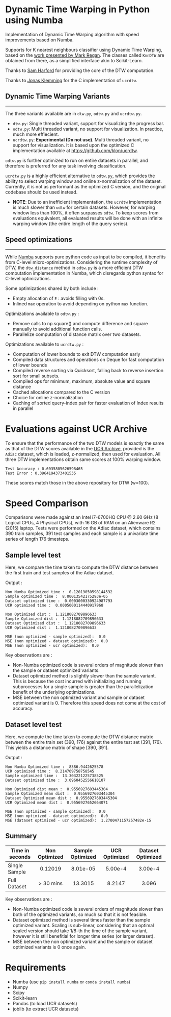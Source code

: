 # Dynamic Time Warping in Python using Numba

Implementation of Dynamic Time Warping algorithm with speed improvements based on Numba.

Supports for K nearest neighbours classifier using Dynamic Time Warping, based on the [work presented by Mark Regan](https://github.com/markdregan/K-Nearest-Neighbors-with-Dynamic-Time-Warping). The classes called `KnnDTW` are obtained from there, as a simplified interface akin to Scikit-Learn.

Thanks to [Sam Harford](https://github.com/sharford5) for providing the core of the DTW computation.

Thanks to [Jonas Klemming](https://github.com/klon) for the C implementation of `ucrdtw`.


## Dynamic Time Warping Variants
-----
The three variants available are in `dtw.py`, `odtw.py` and `ucrdtw.py`.

- `dtw.py`: Single threaded variant, support for visualizing the progress bar.
- `odtw.py`: Multi threaded variant, no support for visualization. In practice, much more effiecient.
- `ucrdtw.py`: **Experimental (Do not use)**. Multi threaded variant, no support for visualization. It is based upon the optimized C implementation available at https://github.com/klon/ucrdtw.

`odtw.py` is further optimized to run on entire datasets in parallel, and therefore is preferred for any task involving classification.

`ucrdtw.py` is a highly efficient alternative to `odtw.py`, which provides the ability to select warping window and online z-normalization of the dataset. Currently, it is not as performant as the optimized C version, and the original codebase should be used instead.

 - **NOTE**: Due to an inefficient implementation, the `ucrdtw` implementation is much slower than `odtw` for certain datasets. However, for warping window less than 100%, it often surpasses `odtw`. To keep scores from evaluations equivalent, all evaluated results will be done with an infinite warping window (the entire length of the query series).

## Speed optimizations
-----
While [Numba](http://numba.pydata.org/) supports pure python code as input to be compiled, it benefits from C-level micro-optimizations. Considering the runtime complexity of DTW, the `dtw_distance` method in `odtw.py` is a more efficient DTW computation implementation in Numba, which disregards python syntax for C-level optimizations.

Some optimizations shared by both include : 

- Empty allocation of `E` : avoids filling with 0s.
- Inlined `max` operation to avoid depending on python `max` function.

Optimizations available to `odtw.py` : 

- Remove calls to np.square() and compute difference and square manually to avoid additional function calls.
- Parallelize computation of distance matrix over two datasets.

Optimizations available to `ucrdtw.py` :

- Computation of lower bounds to exit DTW computation early
- Compiled data structures and operations on Deque for fast computation of lower bounds
- Compiled reverse sorting via Quicksort, falling back to reverse insertion sort for small subsets.
- Compiled ops for minimum, maximum, absolute value and square distance
- Cached allocations compared to the C version
- Choice for online z-normalization
- Caching of sorted query-index pair for faster evaluation of Index results in parallel

# Evaluations against UCR Archive
To ensure that the performance of the two DTW models is exactly the same as that of the DTW scores available in the [UCR Archive](https://www.cs.ucr.edu/~eamonn/time_series_data_2018/), provided is the `Adiac` dataset, which is loaded, z-normalized, then used for evaluation. All three DTW implementations obtain same scores at 100% warping window.

```
Test Accuracy : 0.6035805626598465
Test Error : 0.3964194373401535
```

These scores match those in the above repository for DTW (w=100).

# Speed Comparison
Comparisons were made against an Intel i7-6700HQ CPU @ 2.60 GHz (8 Logical CPUs, 4 Physical CPUs), with 16 GB of RAM on an Alienware R2 (2015) laptop. Tests were performed on the Adiac dataset, which contains 390 train samples, 391 test samples and each sample is a univariate time series of length 176 timesteps.

## Sample level test
Here, we compare the time taken to compute the DTW distance between the first train and test samples of the Adiac dataset. 

Output : 
```
Non Numba Optimized time :  0.12019050598144532
Sample optimized time :  8.00013542175293e-05
Dataset optimized time :  0.0003000330924987793
UCR optimized time :  0.0005000114440917968

Non Optimized dist :  1.1218082709896633
Sample Optimized dist :  1.1218082709896633
Dataset Optimized dist :  1.1218082709896633
UCR Optimized dist :  1.1218082709896633

MSE (non optimized - sample optimized):  0.0
MSE (non optimized - dataset optimized):  0.0
MSE (non optimized - ucr optimized):  0.0
```

Key observations are : 

- Non-Numba optimized code is several orders of magnitude slower than the sample or dataset optimized variants.
- Dataset optimized method is slightly slower than the sample variant. This is because the cost incurred with initializing and running subprocesses for a single sample is greater than the parallelization benefit of the underlying optimizations.
- MSE between the non optimized variant and sample or dataset optimized variant is 0. Therefore this speed does not come at the cost of accuracy.

## Dataset level test
Here, we compute the time taken to compute the DTW distance matrix between the entire train set (390, 176) against the entire test set (391, 176). This yields a distance matrix of shape [390, 391].

Output : 
```
Non Numba Optimized time :  8386.9442625578
UCR optimized time :  8.214709758758545
Sample optimized time :  13.303221225738525
Dataset optimized time :  3.0960452556610107

Non Optimized dist mean :  0.9556927603445304
Sample Optimized mean dist :  0.9556927603445304
Dataset Optimized mean dist :  0.9556927603445304
UCR Optimized mean dist :  0.9556927652664071

MSE (non optimized - sample optimized):  0.0
MSE (non optimized - dataset optimized):  0.0
MSE (dataset optimized - ucr optimized):  1.2700471157257482e-15

```

## Summary

| Time in seconds | Non Optimized | Sample Optimized | UCR Optimized | Dataset Optimized |
|-----------------|:-------------:|:----------------:|:-------------:|:-----------------:|
| Single Sample   |    0.12019    |     8.01e-05     |    5.00e-4    |      3.00e-4      |
| Full Dataset    |   > 30 mins   |      13.3015     |     8.2147    |       3.096       |

Key observations are : 

- Non-Numba optimized code is several orders of magnitude slower than both of the optimized variants, so much so that it is not feasible.
- Dataset optimized method is several times faster than the sample optimized variant. Scaling is sub-linear, considering that an optimal scaled version should take 1/8-th the time of the sample variant, however it is still benefitial for longer time series (or larger dataset).
- MSE between the non optimized variant and the sample or dataset optimized variants is 0 once again.

# Requirements

- Numba (use `pip install numba` or `conda install numba`)
- Numpy
- Scipy
- Scikit-learn
- Pandas (to load UCR datasets)
- joblib (to extract UCR datasets)
